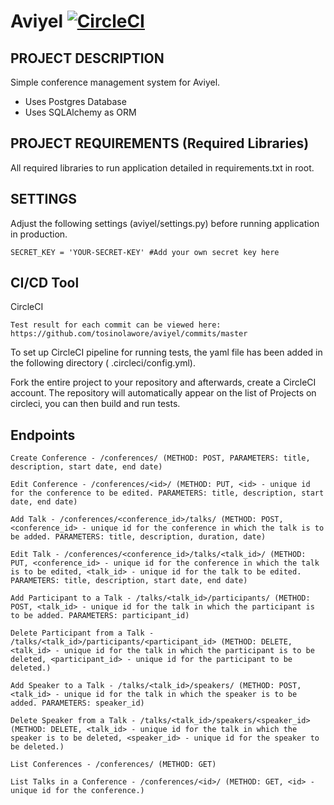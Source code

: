 ﻿# Aviyel [![CircleCI](https://circleci.com/gh/tosinolawore/aviyel/tree/master.svg?style=svg&circle-token=61288c79b79b2196594bcb0c9203292a09cad6eb)](https://circleci.com/gh/tosinolawore/aviyel/tree/master)

PROJECT DESCRIPTION
--------------------
Simple conference management system for Aviyel.

- Uses Postgres Database
- Uses SQLAlchemy as ORM

PROJECT REQUIREMENTS (Required Libraries)
-----------------------------------------
All required libraries to run application detailed in requirements.txt in root.

SETTINGS
-------------------
Adjust the following settings (aviyel/settings.py) before running application in production.

```
SECRET_KEY = 'YOUR-SECRET-KEY' #Add your own secret key here
```

CI/CD Tool
-------------------
CircleCI 

```
Test result for each commit can be viewed here: https://github.com/tosinolawore/aviyel/commits/master
```

To set up CircleCI pipeline for running tests, the yaml file has been added in the following directory (
.circleci/config.yml).

Fork the entire project to your repository and afterwards, create a CircleCI account. The repository will
automatically appear on the list of Projects on circleci, you can then build and run tests.

Endpoints 
-------------------
```
Create Conference - /conferences/ (METHOD: POST, PARAMETERS: title, description, start date, end date)

Edit Conference - /conferences/<id>/ (METHOD: PUT, <id> - unique id for the conference to be edited. PARAMETERS: title, description, start date, end date)

Add Talk - /conferences/<conference_id>/talks/ (METHOD: POST, <conference_id> - unique id for the conference in which the talk is to be added. PARAMETERS: title, description, duration, date)

Edit Talk - /conferences/<conference_id>/talks/<talk_id>/ (METHOD: PUT, <conference_id> - unique id for the conference in which the talk is to be edited, <talk_id> - unique id for the talk to be edited. PARAMETERS: title, description, start date, end date)

Add Participant to a Talk - /talks/<talk_id>/participants/ (METHOD: POST, <talk_id> - unique id for the talk in which the participant is to be added. PARAMETERS: participant_id)

Delete Participant from a Talk - /talks/<talk_id>/participants/<participant_id> (METHOD: DELETE, <talk_id> - unique id for the talk in which the participant is to be deleted, <participant_id> - unique id for the participant to be deleted.)

Add Speaker to a Talk - /talks/<talk_id>/speakers/ (METHOD: POST, <talk_id> - unique id for the talk in which the speaker is to be added. PARAMETERS: speaker_id)

Delete Speaker from a Talk - /talks/<talk_id>/speakers/<speaker_id> (METHOD: DELETE, <talk_id> - unique id for the talk in which the speaker is to be deleted, <speaker_id> - unique id for the speaker to be deleted.)

List Conferences - /conferences/ (METHOD: GET)

List Talks in a Conference - /conferences/<id>/ (METHOD: GET, <id> - unique id for the conference.)
```